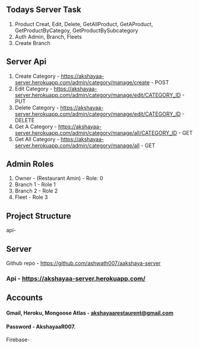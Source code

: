
## Todays Server Task

1. Product Creat, Edit, Delete, GetAllProduct, GetAProduct, GetProductByCategoy, GetProductBySubcategory
2. Auth Admin, Branch, Fleets
3. Create  Branch


## Server Api 

1. Create Category - https://akshayaa-server.herokuapp.com/admin/category/manage/create - POST
2. Edit Category - https://akshayaa-server.herokuapp.com/admin/category/manage/edit/CATEGORY_ID - PUT
3. Delete Category - https://akshayaa-server.herokuapp.com/admin/category/manage/edit/CATEGORY_ID - DELETE
4. Get A Category - https://akshayaa-server.herokuapp.com/admin/category/manage/all/CATEGORY_ID - GET
5. Get All Category - https://akshayaa-server.herokuapp.com/admin/category/manage/all - GET

## Admin Roles

1. Owner - (Restaurant Amin) - Role: 0
2. Branch 1 - Role 1
3. Branch 2 - Role 2
4. Fleet - Role 3 



## Project Structure

api-












## Server


Github repo - https://github.com/ashwath007/aakshaya-server

### Api - https://akshayaa-server.herokuapp.com/

## Accounts

#### Gmail, Heroku, Mongoose Atlas - akshayaarestaurent@gmail.com
#### Password - AkshayaaR007.

Firebase- 

